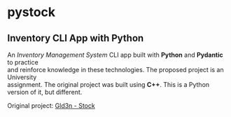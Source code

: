# pystock

## Inventory CLI App with **Python**

An _Inventory Management System_ CLI app built with **Python** and **Pydantic** to practice  
 and reinforce knowledge in these technologies. The proposed project is an University  
 assignment. The original project was built using **C++**. This is a Python version of it, but different.

Original project: [Gld3n - Stock](https://github.com/Gld3n/university_notes/blob/main/programming%20I/exams/part%20II/stock.md)  
